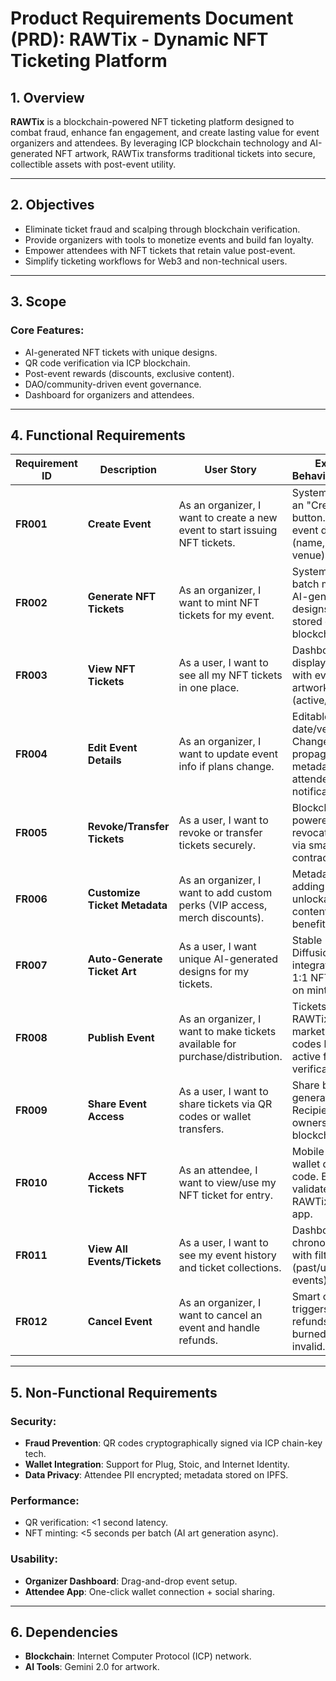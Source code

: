 # Product Requirements Document (PRD): RAWTix - Dynamic NFT Ticketing Platform

## 1. Overview
**RAWTix** is a blockchain-powered NFT ticketing platform designed to combat fraud, enhance fan engagement, and create lasting value for event organizers and attendees. By leveraging ICP blockchain technology and AI-generated NFT artwork, RAWTix transforms traditional tickets into secure, collectible assets with post-event utility.

---

## 2. Objectives
- Eliminate ticket fraud and scalping through blockchain verification.
- Provide organizers with tools to monetize events and build fan loyalty.
- Empower attendees with NFT tickets that retain value post-event.
- Simplify ticketing workflows for Web3 and non-technical users.

---

## 3. Scope
### Core Features:
- AI-generated NFT tickets with unique designs.
- QR code verification via ICP blockchain.
- Post-event rewards (discounts, exclusive content).
- DAO/community-driven event governance.
- Dashboard for organizers and attendees.

---

## 4. Functional Requirements

| **Requirement ID** | **Description**               | **User Story**                                                                 | **Expected Behavior/Outcome**                                                                 |
|---------------------|-------------------------------|--------------------------------------------------------------------------------|-----------------------------------------------------------------------------------------------|
| **FR001**           | **Create Event**              | As an organizer, I want to create a new event to start issuing NFT tickets.    | System provides an "Create Event" button. Users input event details (name, date, venue).       |
| **FR002**           | **Generate NFT Tickets**      | As an organizer, I want to mint NFT tickets for my event.                      | System allows batch minting with AI-generated designs. Tickets stored on ICP blockchain.       |
| **FR003**           | **View NFT Tickets**          | As a user, I want to see all my NFT tickets in one place.                      | Dashboard displays tickets with event details, artwork, and status (active/used).             |
| **FR004**           | **Edit Event Details**        | As an organizer, I want to update event info if plans change.                  | Editable fields for date/venue. Changes propagate to NFT metadata (with attendee notifications). |
| **FR005**           | **Revoke/Transfer Tickets**   | As a user, I want to revoke or transfer tickets securely.                      | Blockchain-powered revocation/transfer via smart contracts.                                    |
| **FR006**           | **Customize Ticket Metadata** | As an organizer, I want to add custom perks (VIP access, merch discounts).     | Metadata editor for adding rewards, unlockable content, or tiered benefits.                   |
| **FR007**           | **Auto-Generate Ticket Art**  | As a user, I want unique AI-generated designs for my tickets.                  | Stable Diffusion/DALL-E integration creates 1:1 NFT artwork on minting.                       |
| **FR008**           | **Publish Event**             | As an organizer, I want to make tickets available for purchase/distribution.   | Tickets go live on RAWTix marketplace. QR codes become active for verification.                 |
| **FR009**           | **Share Event Access**        | As a user, I want to share tickets via QR codes or wallet transfers.           | Share button generates QR/link. Recipients verify ownership via ICP blockchain.                |
| **FR010**           | **Access NFT Tickets**        | As an attendee, I want to view/use my NFT ticket for entry.                    | Mobile-friendly wallet displays QR code. Event staff validate via RAWTix scanner app.           |
| **FR011**           | **View All Events/Tickets**   | As a user, I want to see my event history and ticket collections.              | Dashboard shows chronological list with filters (past/upcoming events).                        |
| **FR012**           | **Cancel Event**              | As an organizer, I want to cancel an event and handle refunds.                 | Smart contract triggers automatic refunds. NFTs are burned or marked invalid.                  |

---

## 5. Non-Functional Requirements
### Security:
- **Fraud Prevention**: QR codes cryptographically signed via ICP chain-key tech.
- **Wallet Integration**: Support for Plug, Stoic, and Internet Identity.
- **Data Privacy**: Attendee PII encrypted; metadata stored on IPFS.


### Performance:
- QR verification: <1 second latency.
- NFT minting: <5 seconds per batch (AI art generation async).

### Usability:
- **Organizer Dashboard**: Drag-and-drop event setup.
- **Attendee App**: One-click wallet connection + social sharing.

---

## 6. Dependencies
- **Blockchain**: Internet Computer Protocol (ICP) network.
- **AI Tools**: Gemini 2.0 for artwork.

